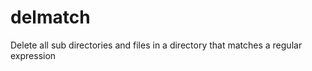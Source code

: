 delmatch
========

Delete all sub directories and files in a directory that matches a regular expression